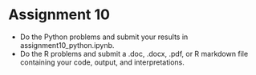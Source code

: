 # Assignment 10

* Do the Python problems and submit your results in assignment10_python.ipynb.
* Do the R problems and submit a .doc, .docx, .pdf, or R markdown file containing your code, output, and interpretations.
